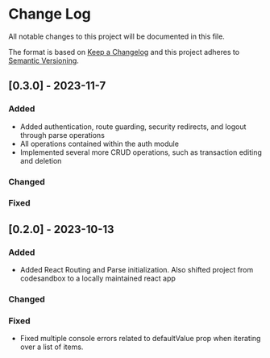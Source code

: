 # Change Log

All notable changes to this project will be documented in this file.

The format is based on [Keep a Changelog](http://keepachangelog.com/)
and this project adheres to [Semantic Versioning](http://semver.org/).

## [0.3.0] - 2023-11-7

### Added

- Added authentication, route guarding, security redirects, and logout through parse operations
- All operations contained within the auth module
- Implemented several more CRUD operations, such as transaction editing and deletion

### Changed

### Fixed


## [0.2.0] - 2023-10-13

### Added

- Added React Routing and Parse initialization. Also shifted project from codesandbox to a locally maintained react app

### Changed

### Fixed

- Fixed multiple console errors related to defaultValue prop when iterating over a list of items.
